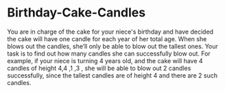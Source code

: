 # Birthday-Cake-Candles
You are in charge of the cake for your niece's birthday and have decided the cake will have one candle for each year of her total age. When she blows out the candles, she’ll only be able to blow out the tallest ones. Your task is to find out how many candles she can successfully blow out.  For example, if your niece is turning 4 years old, and the cake will have 4 candles of height  4,4 ,1 ,3 , she will be able to blow out 2 candles successfully, since the tallest candles  are of height 4 and there are 2 such candles.
